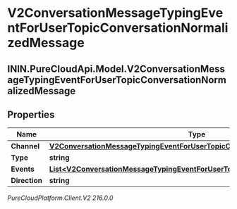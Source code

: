 # V2ConversationMessageTypingEventForUserTopicConversationNormalizedMessage

## ININ.PureCloudApi.Model.V2ConversationMessageTypingEventForUserTopicConversationNormalizedMessage

## Properties

|Name | Type | Description | Notes|
|------------ | ------------- | ------------- | -------------|
| **Channel** | [**V2ConversationMessageTypingEventForUserTopicConversationMessagingChannel**](V2ConversationMessageTypingEventForUserTopicConversationMessagingChannel) |  | [optional] |
| **Type** | **string** |  | [optional] |
| **Events** | [**List&lt;V2ConversationMessageTypingEventForUserTopicConversationMessageEvent&gt;**](V2ConversationMessageTypingEventForUserTopicConversationMessageEvent) |  | [optional] |
| **Direction** | **string** |  | [optional] |



_PureCloudPlatform.Client.V2 216.0.0_
